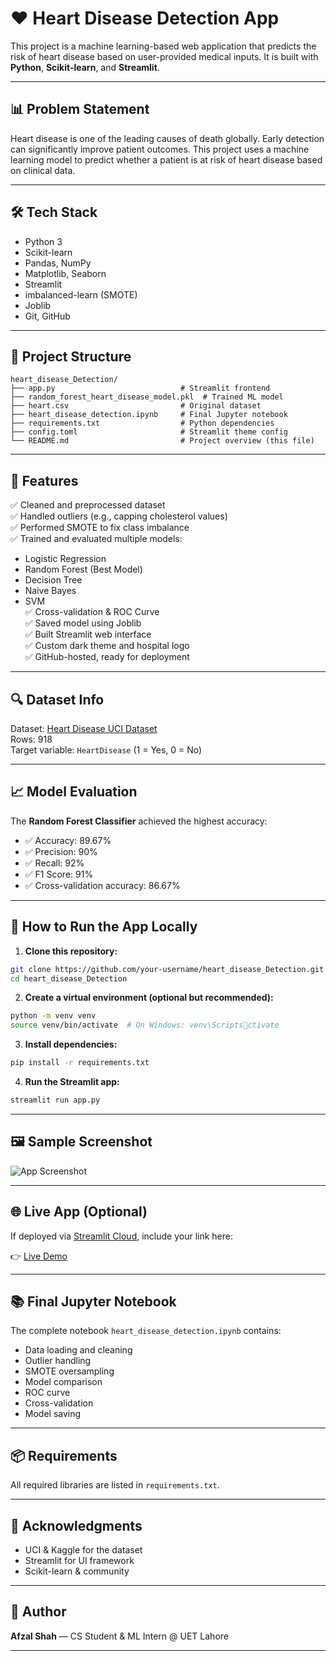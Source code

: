 
# ❤️ Heart Disease Detection App

This project is a machine learning-based web application that predicts the risk of heart disease based on user-provided medical inputs. It is built with **Python**, **Scikit-learn**, and **Streamlit**.

---

## 📊 Problem Statement

Heart disease is one of the leading causes of death globally. Early detection can significantly improve patient outcomes. This project uses a machine learning model to predict whether a patient is at risk of heart disease based on clinical data.

---

## 🛠️ Tech Stack

- Python 3
- Scikit-learn
- Pandas, NumPy
- Matplotlib, Seaborn
- Streamlit
- imbalanced-learn (SMOTE)
- Joblib
- Git, GitHub

---

## 📁 Project Structure

```
heart_disease_Detection/
├── app.py                            # Streamlit frontend
├── random_forest_heart_disease_model.pkl  # Trained ML model
├── heart.csv                         # Original dataset
├── heart_disease_detection.ipynb     # Final Jupyter notebook
├── requirements.txt                  # Python dependencies
├── config.toml                       # Streamlit theme config
└── README.md                         # Project overview (this file)
```

---

## 📌 Features

✅ Cleaned and preprocessed dataset  
✅ Handled outliers (e.g., capping cholesterol values)  
✅ Performed SMOTE to fix class imbalance  
✅ Trained and evaluated multiple models:  
   - Logistic Regression  
   - Random Forest (Best Model)  
   - Decision Tree  
   - Naive Bayes  
   - SVM  
✅ Cross-validation & ROC Curve  
✅ Saved model using Joblib  
✅ Built Streamlit web interface  
✅ Custom dark theme and hospital logo  
✅ GitHub-hosted, ready for deployment  

---

## 🔍 Dataset Info

Dataset: [Heart Disease UCI Dataset](https://www.kaggle.com/datasets/fedesoriano/heart-failure-prediction)  
Rows: 918  
Target variable: `HeartDisease` (1 = Yes, 0 = No)

---

## 📈 Model Evaluation

The **Random Forest Classifier** achieved the highest accuracy:

- ✅ Accuracy: 89.67%
- ✅ Precision: 90%
- ✅ Recall: 92%
- ✅ F1 Score: 91%
- ✅ Cross-validation accuracy: 86.67%

---

## 🚀 How to Run the App Locally

1. **Clone this repository:**

```bash
git clone https://github.com/your-username/heart_disease_Detection.git
cd heart_disease_Detection
```

2. **Create a virtual environment (optional but recommended):**

```bash
python -m venv venv
source venv/bin/activate  # On Windows: venv\Scriptsctivate
```

3. **Install dependencies:**

```bash
pip install -r requirements.txt
```

4. **Run the Streamlit app:**

```bash
streamlit run app.py
```

---

## 🖼️ Sample Screenshot

![App Screenshot](link_to_screenshot_if_available.png)

---

## 🌐 Live App (Optional)

If deployed via [Streamlit Cloud](https://streamlit.io/cloud), include your link here:

👉 [Live Demo](https://your-username.streamlit.app/)

---

## 📚 Final Jupyter Notebook

The complete notebook `heart_disease_detection.ipynb` contains:

- Data loading and cleaning  
- Outlier handling  
- SMOTE oversampling  
- Model comparison  
- ROC curve  
- Cross-validation  
- Model saving  

---

## 📦 Requirements

All required libraries are listed in `requirements.txt`.

---

## 🙌 Acknowledgments

- UCI & Kaggle for the dataset
- Streamlit for UI framework
- Scikit-learn & community

---

## 🧠 Author

**Afzal Shah** — CS Student & ML Intern @ UET Lahore

---
